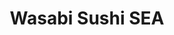 ---
layout: place
title: "Wasabi Sushi SEA"
permalink: /washington/seattle/wasabi-sushi-sea.html
stateAbbr: WA
stateName: Washington
cityName: Seattle
place_id: ChIJA_ekD0wVkFQRBT2qVJvy2Kc
photos:
  - name: >-
      places/ChIJA_ekD0wVkFQRBT2qVJvy2Kc/photos/AeeoHcJNxKWxNMs_F6G-6gPyOilPNQdT18NMhONz0x3k_yD_foPLXZVftoZ0rI-OgPotSrO3M8XI6JXdAxVjL85j8BSyfwA8HTKVFEkPErqh8p_6ItAy5d9H4VZzAudqdUrtcxbP7pRvEqp-ERh3tcPMGGD4An2utmsYG-SmSCwqe_6uTwhtJyJerrXwbimI1nqQt9GszLeNAAcDDQj2hPzbNwc-64r5JwXJFSqgEj4scSmIhTdYigXoQM6tn8sxA9O7olAG0-7NhEoeexkhDUkLDcwe3ggF5JR92NwUE3WQS19Zz1BuhARp6-TYK5hekIshRyiklbHIoMKRGEuPOvfHqx0DB42IASyTD3kFpcRCxvl5XbTnKeXIFw9DHiG03SmfTGqr7oRHBtU0xdQTwUlEwAgVQIuLxdl2xbs6rOXQOyohfIg
    widthPx: 4624
    heightPx: 3472
    authorAttributions:
      - displayName: Kent
        uri: https://maps.google.com/maps/contrib/104263364491746053836
        photoUri: >-
          https://lh3.googleusercontent.com/a-/ALV-UjXFZqJdsgQsq8BVY9crPpnEJ7BjufkGUBegBpEEkfeTwJP2AreJcQ=s100-p-k-no-mo
    flagContentUri: >-
      https://www.google.com/local/imagery/report/?cb_client=maps_api_places.places_api&image_key=!1e10!2sCIHM0ogKEICAgICrg-mi7wE&hl=en-US
    googleMapsUri: >-
      https://www.google.com/maps/place//data=!3m4!1e2!3m2!1sCIHM0ogKEICAgICrg-mi7wE!2e10!4m2!3m1!1s0x5490154c0fa4f703:0xa7d8f29b54aa3d05
  - name: >-
      places/ChIJA_ekD0wVkFQRBT2qVJvy2Kc/photos/AeeoHcIdbYgKOx7ryI__ER61XcaGo2W9jf9SMM3v8dsAkC_Vq-bK8b-UVlqONjuWA-DgKG9mU7VOh71FDpaqL2GGrSZfjjJ-raMn0YcC0a9yKx2MQv4F3VZS14rVNqCroUSFsP_OIv86YiSOeVdOCmI4gprxIztu1S8kJ_GnyCTisZIVfKMG5ilO-jWuuiME-xQi8EY5zp_xDbBITeLl73S6FNjJM4y7FR29d5pUN-dog5NXBj80S0pvlwYMMXEpoMHe0Qzzpo45NhQC_RUjj9WYqDn89GjnDQ9o6CsNpWFsQRzayQ
    widthPx: 4800
    heightPx: 3200
    authorAttributions:
      - displayName: Wasabi Sushi SEA
        uri: https://maps.google.com/maps/contrib/116421467082385802418
        photoUri: >-
          https://lh3.googleusercontent.com/a/ACg8ocLdKcfGpU2NsXgJY6L_w3zMQWpTb1irVAtozquLeztUFCZVow=s100-p-k-no-mo
    flagContentUri: >-
      https://www.google.com/local/imagery/report/?cb_client=maps_api_places.places_api&image_key=!1e10!2sAF1QipMDgN1-szfhSYs9TKWBZat-MBfU7vq0Zbs911-N&hl=en-US
    googleMapsUri: >-
      https://www.google.com/maps/place//data=!3m4!1e2!3m2!1sAF1QipMDgN1-szfhSYs9TKWBZat-MBfU7vq0Zbs911-N!2e10!4m2!3m1!1s0x5490154c0fa4f703:0xa7d8f29b54aa3d05
  - name: >-
      places/ChIJA_ekD0wVkFQRBT2qVJvy2Kc/photos/AeeoHcJ1jhe-2E2kTHzvkaRxCsemaQ-2sGmoYKdwZiLbKU9ZBmO1ApZzQuVGB2F9_Ad_236K6z3fkBex5tAVGH5I6bqwkhcQMTkkxp5_UzskbJA8D-UHyqjljZKSOsspYohsyD0HwfsShWEiejhMpJjvcDTbTGdYiNYlEA7RM_wcu68tdT76l8JHHe2Rw4n6WFfQThLvk5maEHkWTVdxwja2BYqMkvfKYHDyliFWc43v9GPDb-h41UsQ3kX_67ZAFzMFI71STIEFZHvZE6kMS4Jgxi-8I4YzL7gJn4A7F1Mu2q2zKRfRHSicuX0lZRGixa8ndYBA6lE56D7sImyKJGSoi1MaBtoj75N4XQsxlI7xnqpJsuW9n8lQRoYbWZWu0JNlt6YrhCVhyPG1VI9PNUKH1bjNo3aNL4Lr_harDNYLj0NyqeBr
    widthPx: 4624
    heightPx: 3472
    authorAttributions:
      - displayName: Kent
        uri: https://maps.google.com/maps/contrib/104263364491746053836
        photoUri: >-
          https://lh3.googleusercontent.com/a-/ALV-UjXFZqJdsgQsq8BVY9crPpnEJ7BjufkGUBegBpEEkfeTwJP2AreJcQ=s100-p-k-no-mo
    flagContentUri: >-
      https://www.google.com/local/imagery/report/?cb_client=maps_api_places.places_api&image_key=!1e10!2sCIHM0ogKEICAgICrg6mMhQE&hl=en-US
    googleMapsUri: >-
      https://www.google.com/maps/place//data=!3m4!1e2!3m2!1sCIHM0ogKEICAgICrg6mMhQE!2e10!4m2!3m1!1s0x5490154c0fa4f703:0xa7d8f29b54aa3d05
  - name: >-
      places/ChIJA_ekD0wVkFQRBT2qVJvy2Kc/photos/AeeoHcIL4kaaCpVS9y96BhC4rny7AIgsuHCoE1xt6YgRM4okafqZ_Kk623ELl5peh9viat7iDPI_A_P-zKxXyG7NZrGi7_rfX2Sz9pVwElhnHu6weaTH7AmhGWJto_0OpzDZlVjTpeiVLM9r4rGCbjUfiF-DTVDGm1zEE3GewKwhGaSIedzT5OGO_BVzO-8vAmPxNjKWq9oWkhr03VIIPK3m90wmcqYfblx3WQwPl-dpZxXfEUw_qgTvmVwJXAdA9esc5XCEhBjysK2sU8HHJym4faBY2mV-9IytOJaEwcN0gCMwQOYcUYNaJx-UeZHos8z7LfOkTLT5DfC20gCpgL-L6rKpm-Om8zXETrjwUAUue9utKJOnrsCL1-kSIswQH52fUXjZ0__FfEqt9j3DMcBSTRLJh5JfffSg4hjnD8SFJvv8kA
    widthPx: 4032
    heightPx: 3024
    authorAttributions:
      - displayName: Kaitlynn Pena
        uri: https://maps.google.com/maps/contrib/108564632960835204652
        photoUri: >-
          https://lh3.googleusercontent.com/a-/ALV-UjVIdASY3UVIbmDlOj1zKcwLneHAC5iYVd6ioTZHN9jfEOHN802h=s100-p-k-no-mo
    flagContentUri: >-
      https://www.google.com/local/imagery/report/?cb_client=maps_api_places.places_api&image_key=!1e10!2sCIHM0ogKEICAgICLqq7wcg&hl=en-US
    googleMapsUri: >-
      https://www.google.com/maps/place//data=!3m4!1e2!3m2!1sCIHM0ogKEICAgICLqq7wcg!2e10!4m2!3m1!1s0x5490154c0fa4f703:0xa7d8f29b54aa3d05
  - name: >-
      places/ChIJA_ekD0wVkFQRBT2qVJvy2Kc/photos/AeeoHcIq9lkHJdyYT_ICbn8ipfU7KqkXWXEwaEsZnKapB7_zTnvF4214_h2Av5Muf3LaoiksRFjNpfTU4JYC89tEZrJJzGLs0eepWPKV0vNX-BUHuSzWllMGKtU_vwMHq2Q2TiJn03F2aely8Z0ZEGNyIJXoE1bfPIzAyNvcAJ0NxL_isIg5eF2n8X4cYrChoNMw_0IGaPYlhFflQdOFny4Q3Z6gIwFoTvG96dtCqG2eNGIt7_uw3IcX41AW0gyCgBrhHLn-NtkVLTvYPp6Eh0dxs5cYGmqJvtLAZn4Q62VIo4YI2xcyqiOLD162A6oC4dC8IZUbHDr1rV7VmGAGpfcs4t4MxdpR7gI7buhriGZtCUGYK8liarX4MFAb7oayehOoyQSrF1mKOQX99aBKT2wdcnAkHjLk4jmKDhN4naRj7gY
    widthPx: 2992
    heightPx: 2992
    authorAttributions:
      - displayName: Mad Mama McStrangé
        uri: https://maps.google.com/maps/contrib/115577241983465012373
        photoUri: >-
          https://lh3.googleusercontent.com/a-/ALV-UjVJSlmHev7fttaL5S7VDHvQsFpJAnwKaC6__Ur3nxyfXoXNWqmQlQ=s100-p-k-no-mo
    flagContentUri: >-
      https://www.google.com/local/imagery/report/?cb_client=maps_api_places.places_api&image_key=!1e10!2sCIHM0ogKEICAgID77vXiLA&hl=en-US
    googleMapsUri: >-
      https://www.google.com/maps/place//data=!3m4!1e2!3m2!1sCIHM0ogKEICAgID77vXiLA!2e10!4m2!3m1!1s0x5490154c0fa4f703:0xa7d8f29b54aa3d05
  - name: >-
      places/ChIJA_ekD0wVkFQRBT2qVJvy2Kc/photos/AeeoHcLOvCaccw1KK5LRKuNzFQybKtyUm0xsgcTPPPhgGB4Jy7zzemtJaOOeOdJcQBqEd0PanyIVd576gVeyL6gnzYUJW9ggAMwEWtTfHhOhodJ4ksQYD6J2h7mRjafGHqHp4YnUfgX4xNH8oSZIiNgKeRP4FKJyoeku52GKwmFBDG7p5LFT8EhnbewK356OX1-NQ8yXyvc_tX4D1U19T09uFFEOuMZA5yElf8RjxAJHipaa3agN1RJ9jgV7zEAKISLLUSkHkrUjuiuLA8niTnl31m9T4oyAIOkylPEvSua1jwI66lKPr-jsLdqBsGqiOoz1eybIbB0R0AFRwPvTyZMsFhFv7XcwFiXuCPwfEJ4RXJZIqnSTPA3jTnuqI4ZUcUQFA41HgMcgohDfctuVs20OV69kcWIQIUnv-DAsT3oItnU
    widthPx: 3024
    heightPx: 4032
    authorAttributions:
      - displayName: Adriana Sierra
        uri: https://maps.google.com/maps/contrib/113614781544249250250
        photoUri: >-
          https://lh3.googleusercontent.com/a/ACg8ocJ01F836QTL8KJZsaRDBaOHQyQLeGzEYtwCs-BZBGM68ZADrmk1=s100-p-k-no-mo
    flagContentUri: >-
      https://www.google.com/local/imagery/report/?cb_client=maps_api_places.places_api&image_key=!1e10!2sCIHM0ogKEICAgIDLyM_FQQ&hl=en-US
    googleMapsUri: >-
      https://www.google.com/maps/place//data=!3m4!1e2!3m2!1sCIHM0ogKEICAgIDLyM_FQQ!2e10!4m2!3m1!1s0x5490154c0fa4f703:0xa7d8f29b54aa3d05
  - name: >-
      places/ChIJA_ekD0wVkFQRBT2qVJvy2Kc/photos/AeeoHcKqKUXchDrdGE90tR4x4N6lt6Eea-0Op5AounyG47ps_FdQua6HU40rohgl6Wc4zMuE7DnIwC92-AhSSqx6_u1UftkSk2XXBZjNHIx4T3FeNgvP5T4t7tOL-gqrk8Kusn0ARyKxClnFXTHYmUIhq3btLVZiXo4-6sxbUlzlaHxgMgrb995jA2yYo21-HVpOX7647IAyS7zFDA88lFN-uBWutKmnQk0LoGfB-netR0Pbd_KJ2eIU_DWP0ZhaGExjfdV7yrHFd4fvmXH-hGJ3YVTxQFn8eqeZIPI-Qz79YGzoolEvbIPkjYmLHFgDfLZsVuhEa1qRNI0CxOHh_uB1TzgC8s7dtJ5Hi9vHOB4kygd-TU8QSBWf3mDr55dTKZBNualRW9al3VwoftBYiTmsuqlxjA9XeVt7hk4i9fPoy7HWZprB
    widthPx: 3472
    heightPx: 4624
    authorAttributions:
      - displayName: Kent
        uri: https://maps.google.com/maps/contrib/104263364491746053836
        photoUri: >-
          https://lh3.googleusercontent.com/a-/ALV-UjXFZqJdsgQsq8BVY9crPpnEJ7BjufkGUBegBpEEkfeTwJP2AreJcQ=s100-p-k-no-mo
    flagContentUri: >-
      https://www.google.com/local/imagery/report/?cb_client=maps_api_places.places_api&image_key=!1e10!2sCIHM0ogKEICAgICrg6mnxAE&hl=en-US
    googleMapsUri: >-
      https://www.google.com/maps/place//data=!3m4!1e2!3m2!1sCIHM0ogKEICAgICrg6mnxAE!2e10!4m2!3m1!1s0x5490154c0fa4f703:0xa7d8f29b54aa3d05
  - name: >-
      places/ChIJA_ekD0wVkFQRBT2qVJvy2Kc/photos/AeeoHcIR79c4aU2cGXCmOOvBjWDqGLvtCPzER0F3aB2jiUdlkini2FeyuusuRtSImmEiEBzlY2WPLYjCmTw1Ehc12wb_kkgHss4yxyQjY0mPoKK-N_owrQJPe4Fz6j2UArpoLrt3vMAiyv_XjUwFU0FTbkSwH4RLtZMnzcqtvBZK1o7AFRL9hCrGyjSZXCTBAigsc-1DxAl2m8_h-2Csz0X8Bd5joE4qlgERGM_mLu2CAmKtgfLQe2i47OVArDar7B2UBtIQosk42lZOnV7UsnLpOATVFbgdFbLa_9MbSbN_0gafQFDZX5EpkpuqFH38Xm2-7wHIt5bOD-P2Mpqxnd1onZMnb4KysaB1DeRA_bZG4YbFi2gQu1FuVaJyWKaNaP2gX2wtQI4kF-z93jYJeIm2yLtqaJKtaxLQvtFgAE2q9FUTZw
    widthPx: 3024
    heightPx: 4032
    authorAttributions:
      - displayName: Carrie wink
        uri: https://maps.google.com/maps/contrib/100636192755907970166
        photoUri: >-
          https://lh3.googleusercontent.com/a-/ALV-UjXItGacMXd8rNdsg1TF5fWSSR83XTlR6yI_WryQZmgIjLCF2A=s100-p-k-no-mo
    flagContentUri: >-
      https://www.google.com/local/imagery/report/?cb_client=maps_api_places.places_api&image_key=!1e10!2sCIHM0ogKEICAgIDh5IzMBQ&hl=en-US
    googleMapsUri: >-
      https://www.google.com/maps/place//data=!3m4!1e2!3m2!1sCIHM0ogKEICAgIDh5IzMBQ!2e10!4m2!3m1!1s0x5490154c0fa4f703:0xa7d8f29b54aa3d05
  - name: >-
      places/ChIJA_ekD0wVkFQRBT2qVJvy2Kc/photos/AeeoHcJsKbdYXJwNyH9zamj5dRN23gyhCHSZxJftL_BDgNw3Vk361NfxIHM1AfS-EbL1wh8K3clMRuH66VBJqLjaYJgPglyuNICcaTEZ9kKBMJW94wEB5SLOUB-4jfEL-7vMbdu2VeUZ8_ux_0RqeYysIQ6Yaood9CkkJYcIgJ8J8oWtFYPsIk1j_Mo8qFLNHXRKpsbo3BJpI9awzO_tPy9Ij-AQoo8dDIKTsemW8iSiNfKxx001oi5QvXtYx15Ec6FkBJUAl4A3HZQrCu3sXWH4oaV-VXrsA1OA0s17KhqnyHaUtu8cSjD2mnfSww8owJpa2UuB6x33XIycfgHjkoCFmAog_h3o0aRfOUtWbwwiEcgKTfr_V3W-UesJCBIQAnKMWQgnZIude_JIitA2XHF5vbFVaXUBEnhmmgmmTDR0g8RNIusp
    widthPx: 3024
    heightPx: 4032
    authorAttributions:
      - displayName: Irfan Ahmad
        uri: https://maps.google.com/maps/contrib/103251337756218840335
        photoUri: >-
          https://lh3.googleusercontent.com/a-/ALV-UjXcNOq5R8SCdito3L-pHSkVv98euqblCZE5ZfhtoN0UjJx4j6y9=s100-p-k-no-mo
    flagContentUri: >-
      https://www.google.com/local/imagery/report/?cb_client=maps_api_places.places_api&image_key=!1e10!2sCIHM0ogKEICAgICb2s7n-AE&hl=en-US
    googleMapsUri: >-
      https://www.google.com/maps/place//data=!3m4!1e2!3m2!1sCIHM0ogKEICAgICb2s7n-AE!2e10!4m2!3m1!1s0x5490154c0fa4f703:0xa7d8f29b54aa3d05
  - name: >-
      places/ChIJA_ekD0wVkFQRBT2qVJvy2Kc/photos/AeeoHcIdQPqg-KrRJ54OTaJIqUJ61zCK7j77gPFjBIMG1mLQur3eXIIR44TacNd71OXg1JcUxLvJ0EOprOZW2-cm1Umtvl27bfVCs2fdsaVxCWGi2WA5hj4A9WTOez6Za7UqLjvGTmuRezY_94pka7ZWvOGEeocRXVV-3R0veA0ohYVNBbtuGQfWph580MJ_po9zTLnLr8vYXsL3LPxyE3F7XAAMv8cX9tgAMLfxXkA-xr7RPvleWSQAkU5z5ZVm7zxoEG1LVw8iL0hXaXz6VChGSrPIA4qYns6fcOkm325zlUqmFdSSXepDlXMtSamFmswa9sTkqqjMUCEyDHGtNWoh9Uw-EIIMHhTtXtHMSEsZ4Jx1s4hfLDRbAsO5LKgKEB5rqzMd15CR4rzT1IHUQrZmbjoxL8b_QqaTYVMqbuqr8GU
    widthPx: 3072
    heightPx: 4080
    authorAttributions:
      - displayName: Elena Itchel
        uri: https://maps.google.com/maps/contrib/113650367104998545795
        photoUri: >-
          https://lh3.googleusercontent.com/a-/ALV-UjU_QayvxFXEYkJ99Vxc8B4X2yae-YUdPUL8pEHrCkYN1ohz3JwI0w=s100-p-k-no-mo
    flagContentUri: >-
      https://www.google.com/local/imagery/report/?cb_client=maps_api_places.places_api&image_key=!1e10!2sCIHM0ogKEICAgIDz8OCmWg&hl=en-US
    googleMapsUri: >-
      https://www.google.com/maps/place//data=!3m4!1e2!3m2!1sCIHM0ogKEICAgIDz8OCmWg!2e10!4m2!3m1!1s0x5490154c0fa4f703:0xa7d8f29b54aa3d05
address: 1202 Pine St, Seattle, WA 98101, USA
street: 1202 Pine St
city: Seattle
state: WA
zip: '98101'
country: USA
neighborhood: Capitol Hill
latitude: '47.615300'
longitude: '-122.328526'
accessibility_options:
  wheelchairAccessibleEntrance: true
  wheelchairAccessibleRestroom: true
  wheelchairAccessibleSeating: true
business_status: OPERATIONAL
name: Wasabi Sushi SEA
google_maps_links:
  directionsUri: >-
    https://www.google.com/maps/dir//''/data=!4m7!4m6!1m1!4e2!1m2!1m1!1s0x5490154c0fa4f703:0xa7d8f29b54aa3d05!3e0
  placeUri: https://maps.google.com/?cid=12094683548257762565
  writeAReviewUri: >-
    https://www.google.com/maps/place//data=!4m3!3m2!1s0x5490154c0fa4f703:0xa7d8f29b54aa3d05!12e1
  reviewsUri: >-
    https://www.google.com/maps/place//data=!4m4!3m3!1s0x5490154c0fa4f703:0xa7d8f29b54aa3d05!9m1!1b1
  photosUri: >-
    https://www.google.com/maps/place//data=!4m3!3m2!1s0x5490154c0fa4f703:0xa7d8f29b54aa3d05!10e5
primary_type: Sushi Restaurant
opening_hours:
  regular: null
  current: null
secondary_opening_hours:
  regular:
    weekdayDescriptions: null
    type: null
  current:
    weekdayDescriptions: null
    type: null
phone: (206) 890-7056
price_level: null
price_range: $10 &ndash; $20
rating: '4.5'
rating_count: 137
website: http://www.happypeopleeatsushi.com/
description: null
reviews: null
parking_options: null
payment_options: null
allow_dogs: null
curbside_pickup: null
delivery: null
dine_in: null
good_for_children: null
good_for_groups: null
good_for_sports: null
live_music: null
menu_for_children: null
outdoor_seating: null
reservable: null
restroom: null
serves_beer: null
serves_breakfast: null
serves_brunch: null
serves_cocktails: null
serves_coffee: null
serves_dinner: null
serves_dessert: null
serves_lunch: null
serves_vegetarian_food: null
serves_wine: null
takeout: null

---